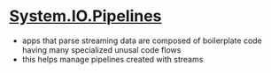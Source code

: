# [System.IO.Pipelines](https://docs.microsoft.com/en-us/dotnet/standard/io/pipelines)

- apps that parse streaming data are composed of boilerplate code having many specialized unusal code flows
- this helps manage pipelines created with streams

